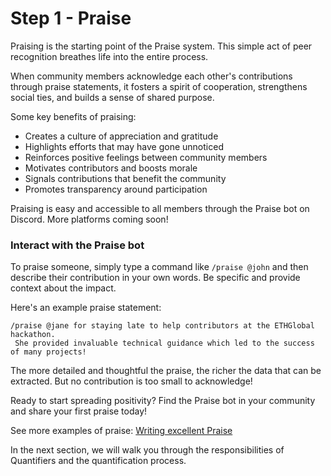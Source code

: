 # Step 1 - Praise

Praising is the starting point of the Praise system. This simple act of peer recognition breathes life into the entire process.

When community members acknowledge each other's contributions through praise statements, it fosters a spirit of cooperation, strengthens social ties, and builds a sense of shared purpose.

Some key benefits of praising:

- Creates a culture of appreciation and gratitude
- Highlights efforts that may have gone unnoticed
- Reinforces positive feelings between community members
- Motivates contributors and boosts morale
- Signals contributions that benefit the community
- Promotes transparency around participation

Praising is easy and accessible to all members through the Praise bot on Discord. More platforms coming soon!

### Interact with the Praise bot

To praise someone, simply type a command like `/praise @john` and then describe their contribution in your own words. Be specific and provide context about the impact.

Here's an example praise statement:

```
/praise @jane for staying late to help contributors at the ETHGlobal hackathon.
 She provided invaluable technical guidance which led to the success of many projects!
```

The more detailed and thoughtful the praise, the richer the data that can be extracted. But no contribution is too small to acknowledge!

Ready to start spreading positivity? Find the Praise bot in your community and share your first praise today!

See more examples of praise: [Writing excellent Praise](/writing-excellent-praise)

In the next section, we will walk you through the responsibilities of Quantifiers and the quantification process.
